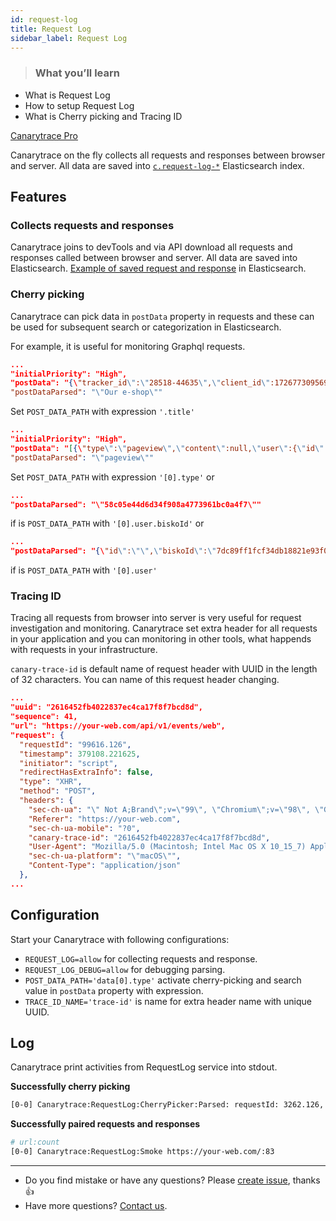 ```yaml
---
id: request-log
title: Request Log
sidebar_label: Request Log
---
```


> ### What you’ll learn
- What is Request Log
- How to setup Request Log
- What is Cherry picking and Tracing ID

<a href="/docs/why/edition#canarytrace-pro"><span class="canaryBadge">Canarytrace Pro</span></a>

Canarytrace on the fly collects all requests and responses between browser and server. All data are saved into [`c.request-log-*`](/docs/features/live-reporting#crequest-log-) Elasticsearch index.

## Features
### Collects requests and responses
Canarytrace joins to devTools and via API download all requests and responses called between browser and server. All data are saved into Elasticsearch. [Example of saved request and response](/docs/features/live-reporting#crequest-log-) in Elasticsearch.

### Cherry picking
Canarytrace can pick data in `postData` property in requests and these can be used for subsequent search or categorization in Elasticsearch.

For example, it is useful for monitoring Graphql requests.

```json title="Cherry pick value of title property"
...
"initialPriority": "High",
"postData": "{\"tracker_id\":\"28518-44635\",\"client_id\":172677309569,\"url\":\"https://www.xyz.cz/\",\"path\":\"/\",\"title\":\"Our e-shop\",\"referer\":\"\",\"local_timestamp\":1645370875,\"id\":\"1645370875252958861\",\"type\":\"pv\"}",
"postDataParsed": "\"Our e-shop\""
```
Set `POST_DATA_PATH` with expression `'.title'`

```json title="Cherry pick value of type property"
...
"initialPriority": "High",
"postData": "[{\"type\":\"pageview\",\"content\":null,\"user\":{\"id\":\"\",\"biskoId\":\"223ca80c1162421fa21ace539d98af22\",\"dmpStorageId\":null,\"properties\":{}},\"bisko\":{\"propertyIds\":[\"180298\"],\"sdkVersion\":\"1.5.3\"},\"clientDateTime\":1645371700042,\"clientDateTimeUtc\":1645368100042,\"browser\":{\"url\":\"https://www.xyz.cz/\",\"referrer\":\"\",\"sessionId\":\"9068cf66bf0d4e658330468af7370437\",\"pageViewGuid\":\"ca8d3ec8d32e45c3a2dd5175550071b6\",\"title\":\"Our e-shop\",\"language\":\"cs-CZ\",\"screenWidth\":1512,\"screenHeight\":982,\"historyLength\":2}}]",
"postDataParsed": "\"pageview\""
```
Set `POST_DATA_PATH` with expression `'[0].type'` or

``` json
...
"postDataParsed": "\"58c05e44d6d34f908a4773961bc0a4f7\""
```
if is `POST_DATA_PATH` with `'[0].user.biskoId'` or

```json
...
"postDataParsed": "{\"id\":\"\",\"biskoId\":\"7dc89ff1fcf34db18821e93f0b51a099\",\"dmpStorageId\":null,\"properties\":{}}"
```
if is `POST_DATA_PATH` with `'[0].user'`

### Tracing ID
Tracing all requests from browser into server is very useful for request investigation and monitoring.
Canarytrace set extra header for all requests in your application and you can monitoring in other tools, what happends with requests in your infrastructure.

`canary-trace-id` is default name of request header with UUID in the length of 32 characters. You can name of this request header changing.

```json title="Example request with trace id" {2,16}
...
"uuid": "2616452fb4022837ec4ca17f8f7bcd8d",
"sequence": 41,
"url": "https://your-web.com/api/v1/events/web",
"request": {
  "requestId": "99616.126",
  "timestamp": 379108.221625,
  "initiator": "script",
  "redirectHasExtraInfo": false,
  "type": "XHR",
  "method": "POST",
  "headers": {
    "sec-ch-ua": "\" Not A;Brand\";v=\"99\", \"Chromium\";v=\"98\", \"Google Chrome\";v=\"98\"",
    "Referer": "https://your-web.com",
    "sec-ch-ua-mobile": "?0",
    "canary-trace-id": "2616452fb4022837ec4ca17f8f7bcd8d",
    "User-Agent": "Mozilla/5.0 (Macintosh; Intel Mac OS X 10_15_7) AppleWebKit/537.36 (KHTML, like Gecko) Chrome/98.0.4758.102 Safari/537.36",
    "sec-ch-ua-platform": "\"macOS\"",
    "Content-Type": "application/json"
  },
...
```

## Configuration
Start your Canarytrace with following configurations:
- `REQUEST_LOG=allow` for collecting requests and response.
- `REQUEST_LOG_DEBUG=allow` for debugging parsing.
- `POST_DATA_PATH='data[0].type'` activate cherry-picking and search value in `postData` property with expression.
- `TRACE_ID_NAME='trace-id'` is name for extra header name with unique UUID.

## Log
Canarytrace print activities from RequestLog service into stdout.

**Successfully cherry picking**

```bash
[0-0] Canarytrace:RequestLog:CherryPicker:Parsed: requestId: 3262.126, url: https://your-web.com/api/v1/events/web, parsed: {"id":"","biskoId":"b8660f9237a440e1a82ffca485c57cb4","dmpStorageId":null,"properties":{}}
```

**Successfully paired requests and responses**

```bash
# url:count
[0-0] Canarytrace:RequestLog:Smoke https://your-web.com/:83
```

---

- Do you find mistake or have any questions? Please [create issue](https://github.com/canarytrace/documentation/issues/new/choose), thanks 👍
- Have more questions? [Contact us](/docs/support/contactus).